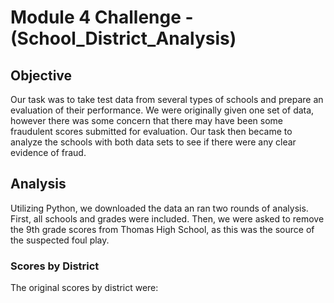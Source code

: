# Module 4 Challenge - (School_District_Analysis)
## Objective
Our task was to take test data from several types of schools and prepare an evaluation of their performance.
We were originally given one set of data, however there was some concern that there may have been some fraudulent scores submitted for evaluation.
Our task then became to analyze the schools with both data sets to see if there were any clear evidence of fraud.

## Analysis
Utilizing Python, we downloaded the data an ran two rounds of analysis.  First, all schools and grades were included.  Then, we were asked to remove
the 9th grade scores from Thomas High School, as this was the source of the suspected foul play.

### Scores by District
The original scores by district were: 
